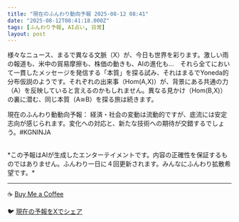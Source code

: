 ```yaml
---
title: "現在のふんわり動向予報 2025-08-12 08:41"
date: "2025-08-12T08:41:18.000Z"
tags: [ふんわり予報, AI占い, 日常]
layout: post
---
```


様々なニュース、まるで異なる文脈（X）が、今日も世界を彩ります。激しい雨の報道も、米中の貿易摩擦も、株価の動きも、AIの進化も…　それら全てにおいて一貫したメッセージを発信する「本質」を探る試み、それはまるでYoneda的分布仮説のようです。それぞれの出来事（Hom(A,X)）が、背景にある共通の力（A）を反映していると言えるのかもしれません。異なる見かけ（Hom(B,X)）の裏に潜む、同じ本質（A≅B）を探る旅は続きます。


現在のふんわり動動向予報：
経済・社会の変動は流動的ですが、底流には安定志向が感じられます。変化への対応と、新たな技術への期待が交錯するでしょう。#KGNINJA

<br>
*この予報はAIが生成したエンターテイメントです。内容の正確性を保証するものではありません。ふんわり一日に４回更新されます。みんなにふんわり拡散希望です。*

---
☕️ [Buy Me a Coffee](https://www.buymeacoffee.com/kgninja)

🐦 [現在の予報をXでシェア](https://twitter.com/intent/tweet?text=%E7%8F%BE%E5%9C%A8%E3%81%AE%E3%81%B5%E3%82%93%E3%82%8F%E3%82%8A%E4%BA%88%E5%A0%B1%3A%20%E3%80%8C%E6%A7%98%E3%80%85%E3%81%AA%E3%83%8B%E3%83%A5%E3%83%BC%E3%82%B9%E3%80%81%E3%81%BE%E3%82%8B%E3%81%A7%E7%95%B0%E3%81%AA%E3%82%8B%E6%96%87%E8%84%88%EF%BC%88X%EF%BC%89%E3%81%8C%E3%80%81%E4%BB%8A%E6%97%A5%E3%82%82%E4%B8%96%E7%95%8C%E3%82%92%E5%BD%A9%E3%82%8A%E3%81%BE%E3%81%99%E3%80%82%E3%80%8D%23KGNINJA%20%E7%B6%9A%E3%81%8D%E3%81%AF%E3%83%96%E3%83%AD%E3%82%B0%E3%81%A7%EF%BC%81%F0%9F%91%87&url=https%3A%2F%2Fkg-ninja.github.io%2FFunwariyoso%2F)
